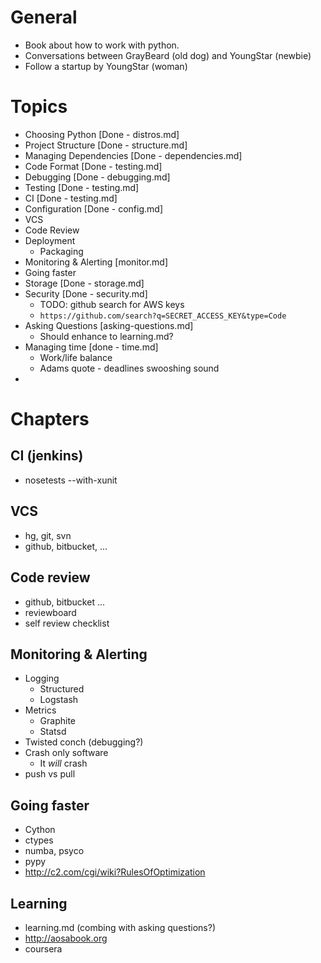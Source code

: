 # General

* Book about how to work with python.
* Conversations between GrayBeard (old dog) and YoungStar (newbie)
* Follow a startup by YoungStar (woman)

# Topics

* Choosing Python [Done - distros.md]
* Project Structure [Done - structure.md]
* Managing Dependencies [Done - dependencies.md]
* Code Format [Done - testing.md]
* Debugging [Done - debugging.md]
* Testing [Done - testing.md]
* CI [Done - testing.md]
* Configuration [Done - config.md]
* VCS 
* Code Review
* Deployment
    * Packaging
* Monitoring & Alerting [monitor.md]
* Going faster
* Storage [Done - storage.md]
* Security [Done - security.md]
    * TODO: github search for AWS keys
    * `https://github.com/search?q=SECRET_ACCESS_KEY&type=Code`
* Asking Questions [asking-questions.md]
    * Should enhance to learning.md?
* Managing time [done - time.md]
    * Work/life balance
    * Adams quote - deadlines swooshing sound
* 


# Chapters

## CI (jenkins)
* nosetests --with-xunit

## VCS
* hg, git, svn
* github, bitbucket, ...

## Code review
* github, bitbucket ...
* reviewboard 
* self review checklist

## Monitoring & Alerting
* Logging
    * Structured
    * Logstash
* Metrics
    * Graphite
    * Statsd
* Twisted conch (debugging?)
* Crash only software
    * It *will* crash
* push vs pull

## Going faster
* Cython
* ctypes
* numba, psyco
* pypy
* http://c2.com/cgi/wiki?RulesOfOptimization

## Learning
* learning.md (combing with asking questions?)
* http://aosabook.org
* coursera
